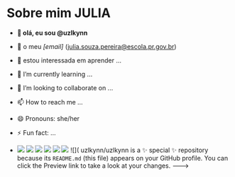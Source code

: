 # Sobre mim **JULIA**
- **👋 olá, eu sou @uzlkynn**
-  🫧 o meu *[email]* (julia.souza.pereira@escola.pr.gov.br)

- 📼 estou interessada em aprender   ...
- 🌱 I’m currently learning ...
- 💞️ I’m looking to collaborate on ...
- 📫 How to reach me ...
- 😄 Pronouns: she/her
- ⚡ Fun fact: ...
- ![](https://img.shields.io/badge/Codecov-F01F7A?style=for-the-badge&logo=Codecov&logoColor=white00) ![](https://img.shields.io/badge/Julia-9558B2?style=for-the-badge&logo=julia&logoColor=white) ![](https://img.shields.io/badge/Nintendo_Switch-E60012?style=for-the-badge&logo=nintendo-switch&logoColor=white) ![](https://img.shields.io/badge/Instagram-E4405F?style=for-the-badge&logo=instagram&logoColor=white) ![](https://img.shields.io/badge/TikTok-000000?style=for-the-badge&logo=tiktok&logoColor=white) ![](https://img.shields.io/badge/Tumblr-%2336465D.svg?&style=for-the-badge&logo=Tumblr&logoColor=white) ![](
uzlkynn/uzlkynn is a ✨ special ✨ repository because its `README.md` (this file) appears on your GitHub profile.
You can click the Preview link to take a look at your changes.
--->
